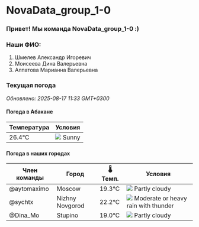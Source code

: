 # NovaData_group_1-0
### Привет! Мы команда NovaData_group_1-0 :)

### Наши ФИО:
1. Шмелев Александр Игоревич
2. Моисеева Дина Валерьевна
3. Алпатова Марианна Валерьевна

### Текущая погода
<!-- WEATHER:START -->
_Обновлено: 2025-08-17 11:33 GMT+0300_

#### Погода в Абакане

| Температура | Условия |
|-------------|----------|
| 26.4°C     | ![](https://cdn.weatherapi.com/weather/64x64/day/113.png) Sunny |

#### Погода в наших городах

| Член команды  | Город               | 🌡️ Темп.  | Условия          |
|---------------|---------------------|-----------|--------------------|
| @aytomaximo    | Moscow              |   19.3°C | ![](https://cdn.weatherapi.com/weather/64x64/day/116.png) Partly cloudy |
| @sychtx        | Nizhny Novgorod     |   22.2°C | ![](https://cdn.weatherapi.com/weather/64x64/day/389.png) Moderate or heavy rain with thunder |
| @Dina_Mo       | Stupino             |   19.0°C | ![](https://cdn.weatherapi.com/weather/64x64/day/116.png) Partly cloudy |

<!-- WEATHER:END -->
